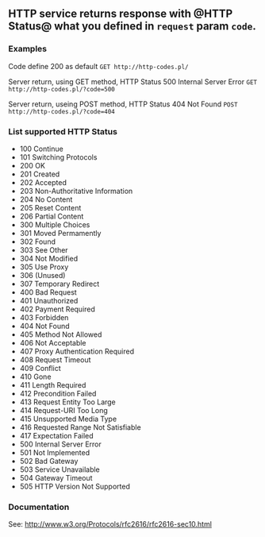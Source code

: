 ## HTTP service returns response with @HTTP Status@ what you defined in `request` param `code`.

### Examples

Code define 200 as default
  `GET http://http-codes.pl/`

Server return, using GET method, HTTP Status 500 Internal Server Error
  `GET http://http-codes.pl/?code=500` 

Server return, useing POST method, HTTP Status 404 Not Found
  `POST http://http-codes.pl/?code=404`

### List supported HTTP Status

- 100 Continue
- 101 Switching Protocols
- 200 OK
- 201 Created
- 202 Accepted
- 203 Non-Authoritative Information
- 204 No Content
- 205 Reset Content
- 206 Partial Content
- 300 Multiple Choices
- 301 Moved Permamently
- 302 Found
- 303 See Other
- 304 Not Modified
- 305 Use Proxy
- 306 (Unused)
- 307 Temporary Redirect
- 400 Bad Request
- 401 Unauthorized
- 402 Payment Required
- 403 Forbidden
- 404 Not Found
- 405 Method Not Allowed
- 406 Not Acceptable
- 407 Proxy Authentication Required
- 408 Request Timeout
- 409 Conflict
- 410 Gone
- 411 Length Required
- 412 Precondition Failed
- 413 Request Entity Too Large
- 414 Request-URI Too Long
- 415 Unsupported Media Type
- 416 Requested Range Not Satisfiable
- 417 Expectation Failed
- 500 Internal Server Error
- 501 Not Implemented
- 502 Bad Gateway
- 503 Service Unavailable
- 504 Gateway Timeout
- 505 HTTP Version Not Supported
    
### Documentation

See: http://www.w3.org/Protocols/rfc2616/rfc2616-sec10.html
